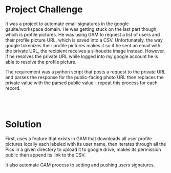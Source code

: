 # Project Challenge
It was a project to automate email signatures in the google gsuite/workspace domain. He was getting stuck on the last part though, which is profile pictures. He was using GAM to request a list of users and their profile picture URL, which is saved into a CSV. Unfortunately, the way google tokenizes their profile pictures makes it so if he sent an email with the private URL, the recipient receives a silhouette image instead. However, if he resolves the private URL while logged into my google account he is able to resolve the profile picture.

The requirement was a python script that posts a request to the private URL and parses the response for the public-facing photo URL then replaces the private value with the parsed public value - repeat this process for each record.

<br><br>
# Solution
First, uses a feature that exists in GAM that downloads all user profile pictures locally each labeled with its user name, then iterates through all the Pics in a given directory to upload it to google drive, makes its permission public then append its link to the CSV. 

It also automate GAM process to setting and pushing users signatures. 

